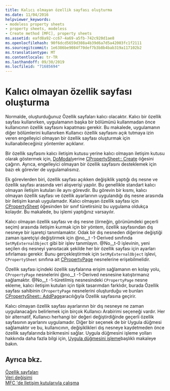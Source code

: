 ```yaml
---
title: Kalıcı olmayan özellik sayfası oluşturma
ms.date: 11/04/2016
helpviewer_keywords:
- modeless property sheets
- property sheets, modeless
- Create method [MFC], property sheets
ms.assetid: eafd8a92-cc67-4a69-a5fb-742c920d1ae8
ms.openlocfilehash: 90f6dcd5659d308a4b39d6a7d5a42003fc1f2111
ms.sourcegitcommit: 1e6386be9084f70def7b3b8b4bab319a117102b2
ms.translationtype: MT
ms.contentlocale: tr-TR
ms.lasthandoff: 09/30/2019
ms.locfileid: "71685694"
---
```

# <a name="creating-a-modeless-property-sheet"></a>Kalıcı olmayan özellik sayfası oluşturma

Normalde, oluşturduğunuz Özellik sayfaları kalıcı olacaktır. Kalıcı bir özellik sayfası kullanırken, uygulamanın başka bir bölümünü kullanmadan önce kullanıcının özellik sayfasını kapatması gerekir. Bu makalede, uygulamanın diğer bölümlerini kullanırken Kullanıcı özellik sayfasını açık tutmaya izin veren engelleyici olmayan bir özellik sayfası oluşturmak için kullanabileceğiniz yöntemler açıklanır.

Bir özellik sayfasını kalıcı iletişim kutusu yerine kalıcı olmayan iletişim kutusu olarak göstermek için, [DoModal](../mfc/reference/cpropertysheet-class.md#domodal)yerine [CPropertySheet:: Create](../mfc/reference/cpropertysheet-class.md#create) öğesini çağırın. Ayrıca, engelleyici olmayan bir özellik sayfasını desteklemek için bazı ek görevler de uygulamalısınız.

Ek görevlerden biri, özellik sayfası açıkken değişiklik yaptığı dış nesne ve özellik sayfası arasında veri alışverişi yapılır. Bu genellikle standart kalıcı olmayan iletişim kutuları ile aynı görevdir. Bu görevin bir kısmı, kalıcı olmayan özellik sayfası ve özellik ayarlarının uygulandığı dış nesne arasında bir iletişim kanalı uygulamadır. Kalıcı olmayan özellik sayfası için [CPropertySheet](../mfc/reference/cpropertysheet-class.md) öğesinden bir sınıf türetirsiniz bu uygulama oldukça kolaydır. Bu makalede, bu işlemi yaptığınız varsayılır.

Kalıcı olmayan özellik sayfası ve dış nesne (örneğin, görünümdeki geçerli seçim) arasında iletişim kurmak için bir yöntem, özellik sayfasından dış nesneye bir işaretçi tanımlamaktır. Odak bir dış nesneden diğerine değiştiği zaman işaretçiyi değiştirmek için @no__t -1-Derived sınıfında `SetMyExternalObject` gibi bir işlev tanımlayın. @No__t-0 işlevinin, yeni seçilen dış nesneyi yansıtacak şekilde her bir özellik sayfası için ayarları sıfırlaması gerekir. Bunu gerçekleştirmek için `SetMyExternalObject` işlevi, `CPropertySheet` sınıfına ait [CPropertyPage](../mfc/reference/cpropertypage-class.md) nesnelerine erişebilmelidir.

Özellik sayfası içindeki özellik sayfalarına erişim sağlamanın en kolay yolu, `CPropertyPage` nesnelerini @no__t -1-Derived nesnesine katıştırmanız sağlamaktır. @No__t -1-türetilmiş nesnesindeki `CPropertyPage` nesne ekleme, kalıcı iletişim kutuları için tipik tasarımdan farklıdır, burada Özellik sayfası sahibinin `CPropertyPage` nesnelerini oluşturduğu ve bunları [CPropertySheet:: AddPage](../mfc/reference/cpropertysheet-class.md#addpage)aracılığıyla Özellik sayfasına geçirir.

Kalıcı olmayan özellik sayfası ayarlarının bir dış nesneye ne zaman uygulanacağını belirlemek için birçok Kullanıcı Arabirimi seçeneği vardır. Her bir alternatif, Kullanıcı herhangi bir değeri değiştirdiğinde geçerli özellik sayfasının ayarlarını uygulamadır. Diğer bir seçenek de bir Uygula düğmesi sağlamaktır ve bu, kullanıcının, değişiklikleri dış nesneye kaydetmeden önce özellik sayfalarında birikmesini sağlar. Uygula düğmesini işleme yolları hakkında daha fazla bilgi için, [Uygula düğmesini işleme](../mfc/handling-the-apply-button.md)başlıklı makaleye bakın.

## <a name="see-also"></a>Ayrıca bkz.

[Özellik sayfaları](../mfc/property-sheets-mfc.md)<br/>
[Veri değişimi](../mfc/exchanging-data.md)<br/>
[MFC 'de Iletişim kutularıyla çalışma](../mfc/life-cycle-of-a-dialog-box.md)
